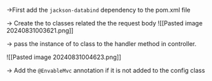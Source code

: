 ->First add the `jackson-databind` dependency to the pom.xml file

-> Create the to classes related the the request body
![[Pasted image 20240831003621.png]]

-> pass the instance of to class to the handler method in controller. 

![[Pasted image 20240831004623.png]]

-> Add the `@EnvableMvc` annotation if it is not added to the config class